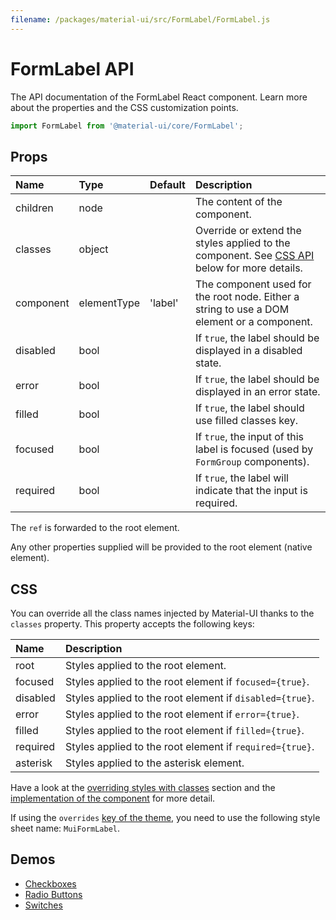 ```yaml
---
filename: /packages/material-ui/src/FormLabel/FormLabel.js
---
```


<!--- This documentation is automatically generated, do not try to edit it. -->

# FormLabel API

<p class="description">The API documentation of the FormLabel React component. Learn more about the properties and the CSS customization points.</p>

```js
import FormLabel from '@material-ui/core/FormLabel';
```



## Props

| Name | Type | Default | Description |
|:-----|:-----|:--------|:------------|
| <span class="prop-name">children</span> | <span class="prop-type">node</span> |  | The content of the component. |
| <span class="prop-name">classes</span> | <span class="prop-type">object</span> |  | Override or extend the styles applied to the component. See [CSS API](#css) below for more details. |
| <span class="prop-name">component</span> | <span class="prop-type">elementType</span> | <span class="prop-default">'label'</span> | The component used for the root node. Either a string to use a DOM element or a component. |
| <span class="prop-name">disabled</span> | <span class="prop-type">bool</span> |  | If `true`, the label should be displayed in a disabled state. |
| <span class="prop-name">error</span> | <span class="prop-type">bool</span> |  | If `true`, the label should be displayed in an error state. |
| <span class="prop-name">filled</span> | <span class="prop-type">bool</span> |  | If `true`, the label should use filled classes key. |
| <span class="prop-name">focused</span> | <span class="prop-type">bool</span> |  | If `true`, the input of this label is focused (used by `FormGroup` components). |
| <span class="prop-name">required</span> | <span class="prop-type">bool</span> |  | If `true`, the label will indicate that the input is required. |

The `ref` is forwarded to the root element.

Any other properties supplied will be provided to the root element (native element).

## CSS

You can override all the class names injected by Material-UI thanks to the `classes` property.
This property accepts the following keys:


| Name | Description |
|:-----|:------------|
| <span class="prop-name">root</span> | Styles applied to the root element.
| <span class="prop-name">focused</span> | Styles applied to the root element if `focused={true}`.
| <span class="prop-name">disabled</span> | Styles applied to the root element if `disabled={true}`.
| <span class="prop-name">error</span> | Styles applied to the root element if `error={true}`.
| <span class="prop-name">filled</span> | Styles applied to the root element if `filled={true}`.
| <span class="prop-name">required</span> | Styles applied to the root element if `required={true}`.
| <span class="prop-name">asterisk</span> | Styles applied to the asterisk element.

Have a look at the [overriding styles with classes](/customization/components/#overriding-styles-with-classes) section
and the [implementation of the component](https://github.com/mui-org/material-ui/blob/next/packages/material-ui/src/FormLabel/FormLabel.js)
for more detail.

If using the `overrides` [key of the theme](/customization/themes/#css),
you need to use the following style sheet name: `MuiFormLabel`.

## Demos

- [Checkboxes](/components/checkboxes/)
- [Radio Buttons](/components/radio-buttons/)
- [Switches](/components/switches/)

